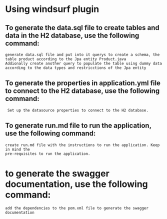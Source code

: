 # Using windsurf plugin

## To generate the data.sql file to create tables and data in the H2 database, use the following command:

``` Text
generate data.sql file and put into it querys to create a schema, the table product according to the Jpa entity Product.java
Addionally create another query to populate the table using dummy data according to the data types and restricctions of the Jpa entity
```

## To generate the properties in application.yml file to connect to the H2 database, use the following command:
```
 Set up the datasource properties to connect to the H2 database.
```

## To generate run.md file to run the application, use the following command:
```
create run.md file with the instructions to run the application. Keep in mind the 
pre-requisites to run the application.
```

# to generate the swagger documentation, use the following command:
```
add the dependencies to the pom.xml file to generate the swagger documentation
```